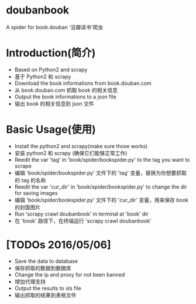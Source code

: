# doubanbook
A spider for book.douban
'豆瓣读书'爬虫

# Introduction(简介)
- Based on Python2 and scrapy
- 基于 Python2 和 scrapy
- Download the book informations from book.douban.com
- 从 book.douban.com 抓取 book 的相关信息
- Output the book informations to a json file
- 输出 book 的相关信息到 json 文件

# Basic Usage(使用)
- Install the python2 and scrapy(make sure those works)
- 安装 python2 和 scrapy (确保它们能够正常工作)
- Reedit the var 'tag' in 'book/spider/bookspider.py' to the tag you want to scrape
- 编辑 'book/spider/bookspider.py' 文件下的 'tag' 变量，替换为你想要抓取的 tag 的名称
- Reedit the var 'cur_dir' in 'book/spider/bookspider.py' to change the dir for saving images
- 编辑 'book/spider/bookspider.py' 文件下的 'cur_dir' 变量，用来保存 book 的封面图片
- Run 'scrapy crawl doubanbook' in terminal at 'book' dir
- 在 'book' 路径下，在终端运行 'scrapy crawl doubanbook'

# [TODOs 2016/05/06]
- Save the data to database
- 保存抓取的数据到数据库
- Change the ip and proxy for not been banned
- 增加代理支持
- Output the results to xls file
- 输出抓取的结果到表格文件
